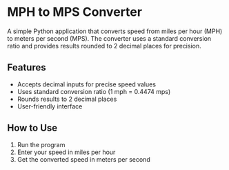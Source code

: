 # MPH to MPS Converter

A simple Python application that converts speed from miles per hour (MPH) to meters per second (MPS). The converter uses a standard conversion ratio and provides results rounded to 2 decimal places for precision.

## Features
- Accepts decimal inputs for precise speed values
- Uses standard conversion ratio (1 mph = 0.4474 mps)
- Rounds results to 2 decimal places
- User-friendly interface

## How to Use
1. Run the program
2. Enter your speed in miles per hour
3. Get the converted speed in meters per second
